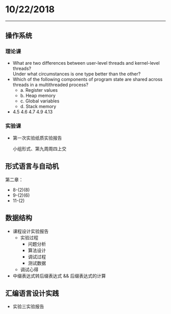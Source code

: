 # 10/22/2018  
---
## 操作系统  

### 理论课  

- What are two differences between user-level threads and kernel-level threads?  
  Under what circumstances is one type better than the other?  
- Which of the following components of program state are shared across threads in a multithreaded process?
  - a. Register values  
  - b. Heap memory  
  - c. Global variables  
  - d. Stack memory  
- 4.5 4.6 4.7 4.9 4.13  
### 实验课  

- 第一次实验纸质实验报告  

  小组形式、第九周周四上交  

## 形式语言与自动机  
第二章：
- 8-(2)(8)  
- 9-(2)(6)  
- 11-(2)  
	
## 数据结构  
- 课程设计实验报告  
  - 实验过程  
    - 问题分析  
    - 算法设计  
    - 调试过程  
    - 测试数据  
  - 调试心得  
- 中缀表达式转后缀表达式 && 后缀表达式的计算  

## 汇编语言设计实践  
- 实验三实验报告  
